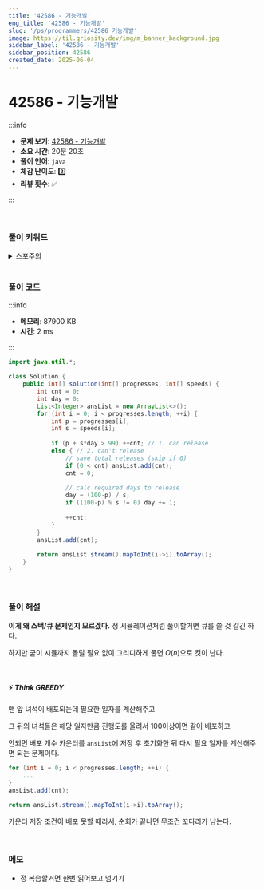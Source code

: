 ```yaml
---
title: '42586 - 기능개발'
eng_title: '42586 - 기능개발'
slug: '/ps/programmers/42586_기능개발'
image: https://til.qriosity.dev/img/m_banner_background.jpg
sidebar_label: '42586 - 기능개발'
sidebar_position: 42586
created_date: 2025-06-04
---
```


# 42586 - 기능개발

:::info

- **문제 보기**: [42586 - 기능개발](https://school.programmers.co.kr/learn/courses/30/lessons/42586)
- **소요 시간**: 20분 20초
- **풀이 언어**: `java`
- **체감 난이도**: 2️⃣
- **리뷰 횟수**: ✅

:::

<br />

### 풀이 키워드

<details>
<summary>스포주의</summary>

`큐` `그리디` `구현`

</details>

<br />

### 풀이 코드

:::info

- **메모리**: 87900 KB
- **시간**: 2 ms

:::

```java
import java.util.*;

class Solution {
    public int[] solution(int[] progresses, int[] speeds) {  
        int cnt = 0;
        int day = 0;
        List<Integer> ansList = new ArrayList<>();
        for (int i = 0; i < progresses.length; ++i) {
            int p = progresses[i];
            int s = speeds[i];
            
            if (p + s*day > 99) ++cnt; // 1. can release
            else { // 2. can't release
                // save total releases (skip if 0)
                if (0 < cnt) ansList.add(cnt);
                cnt = 0;
                
                // calc required days to release
                day = (100-p) / s;
                if ((100-p) % s != 0) day += 1;
                
                ++cnt;
            }
        }
        ansList.add(cnt);
        
        return ansList.stream().mapToInt(i->i).toArray();
    }
}
```

<br />

### 풀이 해설

**이게 왜 스택/큐 문제인지 모르겠다.** 정 시뮬레이션처럼 풀이할거면 큐를 쓸 것 같긴 하다.

하지만 굳이 시뮬까지 돌릴 필요 없이 그리디하게 풀면 $O(n)$으로 컷이 난다.

<br />

#### ⚡ *Think GREEDY*

맨 앞 녀석이 배포되는데 필요한 일자를 계산해주고

그 뒤의 녀석들은 해당 일자만큼 진행도를 올려서 100이상이면 같이 배포하고

안되면 배포 개수 카운터를 `ansList`에 저장 후 초기화한 뒤 다시 필요 일자를 계산해주면 되는 문제이다.

```java title="그리고 카운터 꼬다리값 꼭 처리해주세요" {4}
for (int i = 0; i < progresses.length; ++i) {
    ...
}
ansList.add(cnt);

return ansList.stream().mapToInt(i->i).toArray();
```

카운터 저장 조건이 배포 못할 때라서, 순회가 끝나면 무조건 꼬다리가 남는다.

<br />

### 메모

- 정 복습할거면 한번 읽어보고 넘기기